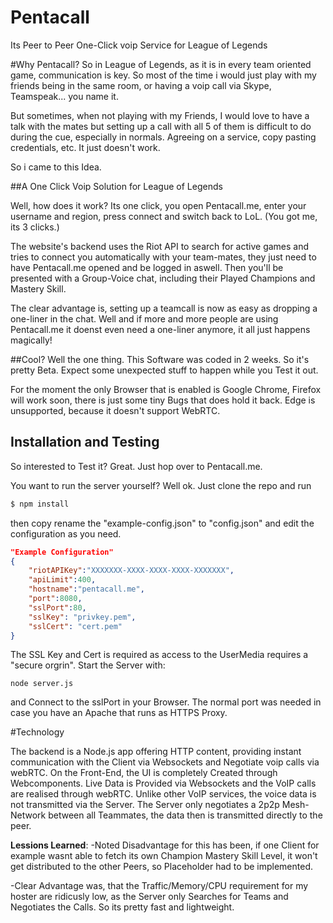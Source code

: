 # Pentacall
Its Peer to Peer One-Click voip Service for League of Legends 

#Why Pentacall? 
So in League of Legends, as it is in every team oriented game, communication is key. So most of the time i would just play with my friends being in the same room, or having a voip call via Skype, Teamspeak... you name it. 

But sometimes, when not playing with my Friends, I would love to have a talk with the mates but setting up a call with all 5 of them is difficult to do during the cue, especially in normals. Agreeing on a service, copy pasting credentials, etc. It just doesn't work. 

So i came to this Idea. 

##A One Click Voip Solution for League of Legends 

Well, how does it work? Its one click, you open Pentacall.me, enter your username and region, press connect and switch back to LoL. (You got me, its 3 clicks.) 

The website's backend uses the Riot API to search for active games and tries to connect you automatically with your team-mates, they just need to have Pentacall.me opened and be logged in aswell. Then you'll be presented with a Group-Voice chat, including their Played Champions and Mastery Skill. 

The clear advantage is, setting up a teamcall is now as easy as dropping a one-liner in the chat. Well and if more and more people are using Pentacall.me it doenst even need a one-liner anymore, it all just happens magically! 

##Cool? Well the one thing. 
This Software was coded in 2 weeks. So it's pretty Beta. Expect some unexpected stuff to happen while you Test it out. 

For the moment the only Browser that is enabled is Google Chrome, Firefox will work soon, there is just some tiny Bugs that does hold it back. Edge is unsupported, because it doesn't support WebRTC. 

## Installation and Testing
So interested to Test it? Great. Just hop over to Pentacall.me.

You want to run the server yourself? Well ok. Just clone the repo and run
```sh
$ npm install
```

then copy rename the "example-config.json" to "config.json" and edit the configuration as you need. 
``` json 
"Example Configuration"
{
    "riotAPIKey":"XXXXXXX-XXXX-XXXX-XXXX-XXXXXXX",
    "apiLimit":400, 
    "hostname":"pentacall.me",
    "port":8080,
    "sslPort":80,
    "sslKey": "privkey.pem",
    "sslCert": "cert.pem"
}
``` 
The SSL Key and Cert is required as access to the UserMedia requires a "secure orgrin". Start the Server with: 
```
node server.js
``` 
and Connect to the sslPort in your Browser. The normal port was needed in case you have an Apache that runs as HTTPS Proxy. 


#Technology

The backend is a Node.js app offering HTTP content, providing instant communication with the Client via Websockets and Negotiate voip calls via webRTC.
On the Front-End, the UI is completely Created through Webcomponents. Live Data is Provided via Websockets and the VoIP calls are realised through webRTC. Unlike other VoIP services, the voice data is not transmitted via the Server. The Server only negotiates a 2p2p Mesh-Network between all Teammates, the data then is transmitted directly to the peer.

**Lessions Learned**: 
-Noted Disadvantage for this has been, if one Client for example wasnt able to fetch its own Champion Mastery Skill Level, it won't get distributed to the other Peers, so Placeholder had to be implemented.

-Clear Advantage was, that the Traffic/Memory/CPU requirement for my hoster are ridicusly low, as the Server only Searches for Teams and Negotiates the Calls. So its pretty fast and lightweight. 



